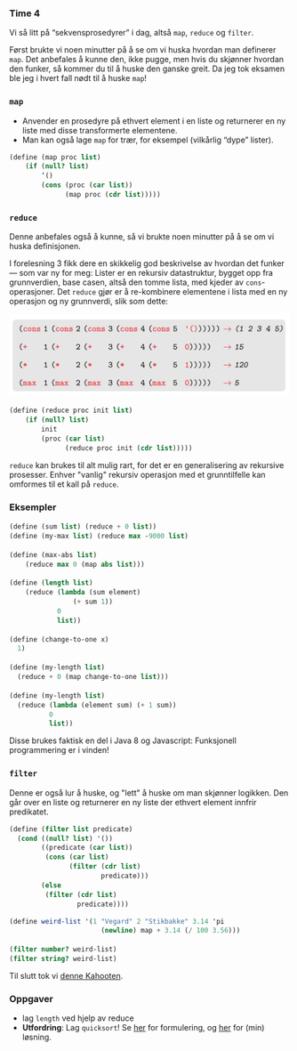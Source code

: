### Time 4

Vi så litt på “sekvensprosedyrer” i dag, altså `map`, `reduce` og `filter`.

Først brukte vi noen minutter på å se om vi huska hvordan man definerer `map`. Det anbefales å kunne den, ikke pugge, men hvis du skjønner hvordan den funker, så kommer du til å huske den ganske greit. Da jeg tok eksamen ble jeg i hvert fall nødt til å huske `map`!

### `map`

- Anvender en prosedyre på ethvert element i en liste og returnerer en ny liste med disse transformerte elementene.
- Man kan også lage `map` for trær, for eksempel (vilkårlig “dype” lister).

```scheme
(define (map proc list)
    (if (null? list)
        ‘()
        (cons (proc (car list))
              (map proc (cdr list)))))
```


### `reduce`

Denne anbefales også å kunne, så vi brukte noen minutter på å se om vi huska definisjonen.

I forelesning 3 fikk dere en skikkelig god beskrivelse av hvordan det funker — som var ny for meg:
Lister er en rekursiv datastruktur, bygget opp fra grunnverdien, base casen, altså den tomme lista, med kjeder av `cons`-operasjoner. Det `reduce` gjør er å re-kombinere elementene i lista med en ny operasjon og ny grunnverdi, slik som dette:

![](reduce.png)

```scheme
(define (reduce proc init list)
    (if (null? list)
        init
        (proc (car list)
              (reduce proc init (cdr list)))))
```

`reduce` kan brukes til alt mulig rart, for det er en generalisering av rekursive prosesser. Enhver "vanlig" rekursiv operasjon med et grunntilfelle kan omformes til et kall på `reduce`.

### Eksempler
```scheme
(define (sum list) (reduce + 0 list))
(define (my-max list) (reduce max -9000 list)

(define (max-abs list)
    (reduce max 0 (map abs list)))

(define (length list)
    (reduce (lambda (sum element)
                (+ sum 1))
            0
            list))

(define (change-to-one x)
  1)

(define (my-length list)
  (reduce + 0 (map change-to-one list)))

(define (my-length list)
  (reduce (lambda (element sum) (+ 1 sum))
          0
          list))
```

Disse brukes faktisk en del i Java 8 og Javascript: Funksjonell programmering er i vinden!

### `filter`

Denne er også lur å huske, og "lett" å huske om man skjønner logikken. Den går over en liste og returnerer en ny liste der ethvert element innfrir predikatet.

```scheme
(define (filter list predicate)
  (cond ((null? list) '())
        ((predicate (car list))
         (cons (car list)
               (filter (cdr list) 
                       predicate)))
        (else
         (filter (cdr list)
                 predicate))))
```

```scheme
(define weird-list '(1 "Vegard" 2 "Stikbakke" 3.14 'pi
                       (newline) map + 3.14 (/ 100 3.56)))

(filter number? weird-list)
(filter string? weird-list)
```

Til slutt tok vi [denne Kahooten](https://play.kahoot.it/#/?quizId=07fe06f1-d72e-496f-8911-a464f3343ba3).

### Oppgaver
- lag `length` ved hjelp av reduce
- **Utfordring**: Lag `quicksort`! Se [her](http://folk.uio.no/esbenss/inf2810/gruppelaererenes-side.html#Uke6) for formulering, og [her](quicksort.scm) for (min) løsning.
